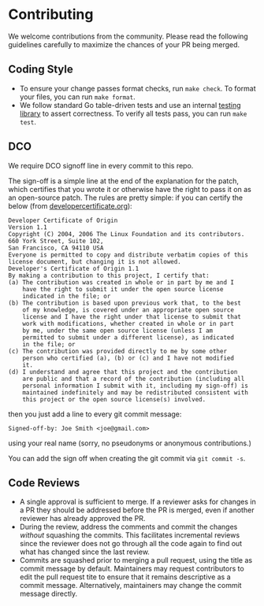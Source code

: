 # Contributing

We welcome contributions from the community. Please read the following guidelines carefully to maximize the chances of your PR being merged.

## Coding Style

- To ensure your change passes format checks, run `make check`. To format your files, you can run `make format`.
- We follow standard Go table-driven tests and use an internal [testing library](./internal/testing/require) to assert correctness. To verify all tests pass, you can run `make test`.

## DCO

We require DCO signoff line in every commit to this repo.

The sign-off is a simple line at the end of the explanation for the
patch, which certifies that you wrote it or otherwise have the right to
pass it on as an open-source patch. The rules are pretty simple: if you
can certify the below (from
[developercertificate.org](https://developercertificate.org/)):

```
Developer Certificate of Origin
Version 1.1
Copyright (C) 2004, 2006 The Linux Foundation and its contributors.
660 York Street, Suite 102,
San Francisco, CA 94110 USA
Everyone is permitted to copy and distribute verbatim copies of this
license document, but changing it is not allowed.
Developer's Certificate of Origin 1.1
By making a contribution to this project, I certify that:
(a) The contribution was created in whole or in part by me and I
    have the right to submit it under the open source license
    indicated in the file; or
(b) The contribution is based upon previous work that, to the best
    of my knowledge, is covered under an appropriate open source
    license and I have the right under that license to submit that
    work with modifications, whether created in whole or in part
    by me, under the same open source license (unless I am
    permitted to submit under a different license), as indicated
    in the file; or
(c) The contribution was provided directly to me by some other
    person who certified (a), (b) or (c) and I have not modified
    it.
(d) I understand and agree that this project and the contribution
    are public and that a record of the contribution (including all
    personal information I submit with it, including my sign-off) is
    maintained indefinitely and may be redistributed consistent with
    this project or the open source license(s) involved.
```

then you just add a line to every git commit message:

    Signed-off-by: Joe Smith <joe@gmail.com>

using your real name (sorry, no pseudonyms or anonymous contributions.)

You can add the sign off when creating the git commit via `git commit -s`.

## Code Reviews

* A single approval is sufficient to merge. If a reviewer asks for
changes in a PR they should be addressed before the PR is merged,
even if another reviewer has already approved the PR.
* During the review, address the comments and commit the changes
_without_ squashing the commits. This facilitates incremental reviews
since the reviewer does not go through all the code again to find out
what has changed since the last review.
* Commits are squashed prior to merging a pull request, using the title
as commit message by default. Maintainers may request contributors to
edit the pull request tite to ensure that it remains descriptive as a
commit message. Alternatively, maintainers may change the commit message directly.
